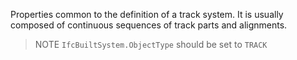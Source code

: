 Properties common to the definition of a track system. It is usually composed of continuous sequences of track parts and alignments.
> NOTE `IfcBuiltSystem.ObjectType` should be set to `TRACK`
